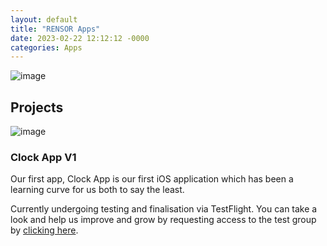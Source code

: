```yaml
---
layout: default
title: "RENSOR Apps"
date: 2023-02-22 12:12:12 -0000
categories: Apps
---
```


![image](https://user-images.githubusercontent.com/92299/220574713-c0d4f0c3-a284-410f-a59e-d3b5a84e47ba.png)

## Projects

![image](https://user-images.githubusercontent.com/92299/220574806-efecbde8-0ea5-4b81-bddf-9fe7b43da2ee.png)

### Clock App V1

Our first app, Clock App is our first iOS application which has been a learning curve for us both to say the least.
 
Currently undergoing testing and finalisation via TestFlight. You can take a look and help us improve and grow by
requesting access to the test group by [clicking here](https://testflight.apple.com/join/hnngxtcL). 
